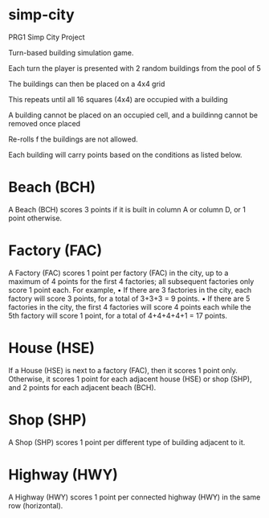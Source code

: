 # simp-city
PRG1 Simp City Project

Turn-based building simulation game.

Each turn the player is presented with 2 random buildings from the pool of 5

The buildings can then be placed on a 4x4 grid

This repeats until all 16 squares (4x4) are occupied with a building

A building cannot be placed on an occupied cell, and a buildinng cannot be removed once placed

Re-rolls f the buildings are not allowed.

Each building will carry points based on the conditions as listed below.


# Beach (BCH)
A Beach (BCH) scores 3 points if it is built in column A or column D, or 1 point otherwise.


# Factory (FAC)
A Factory (FAC) scores 1 point per factory (FAC) in the city, up to a maximum of 4 points for the first 4 factories; all subsequent factories only score 1 point each. For example, 
  •	If there are 3 factories in the city, each factory will score 3 points, for a total of 3+3+3 = 9 points. 
  •	If there are 5 factories in the city, the first 4 factories will score 4 points each while the 5th factory will score 1 point, for a total of 4+4+4+4+1 = 17 points.


# House (HSE)
If a House (HSE) is next to a factory (FAC), then it scores 1 point only. Otherwise, it scores 1 point for each adjacent house (HSE) or shop (SHP), and 2 points for each adjacent beach (BCH).


# Shop (SHP)
A Shop (SHP) scores 1 point per different type of building adjacent to it.


# Highway (HWY)
A Highway (HWY) scores 1 point per connected highway (HWY) in the same row (horizontal).
